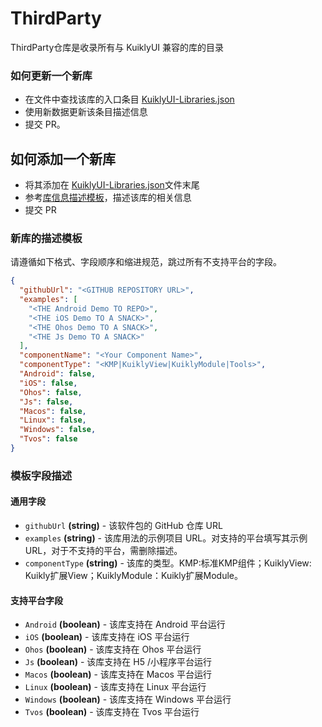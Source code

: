 # ThirdParty
ThirdParty仓库是收录所有与 KuiklyUI 兼容的库的目录

### 如何更新一个新库
- 在文件中查找该库的入口条目 [KuiklyUI-Libraries.json](https://github.com/Tencent-TDS/ThirdParty/blob/main/KuiklyUI-Libraries.json)
- 使用新数据更新该条目描述信息
- 提交 PR。

## 如何添加一个新库
- 将其添加在 [KuiklyUI-Libraries.json](https://github.com/Tencent-TDS/ThirdParty/blob/main/KuiklyUI-Libraries.json)文件末尾
- 参考[库信息描述模板](#新库的描述模板)，描述该库的相关信息
- 提交 PR

### 新库的描述模板
请遵循如下格式、字段顺序和缩进规范，跳过所有不支持平台的字段。
```json
{
  "githubUrl": "<GITHUB REPOSITORY URL>", 
  "examples": [
    "<THE Android Demo TO REPO>", 
    "<THE iOS Demo TO A SNACK>", 
    "<THE Ohos Demo TO A SNACK>", 
    "<THE Js Demo TO A SNACK>"
  ], 
  "componentName": "<Your Component Name>", 
  "componentType": "<KMP|KuiklyView|KuiklyModule|Tools>", 
  "Android": false, 
  "iOS": false, 
  "Ohos": false, 
  "Js": false, 
  "Macos": false, 
  "Linux": false, 
  "Windows": false, 
  "Tvos": false
}
```

### 模板字段描述
#### 通用字段
- `githubUrl`
  **(string)** - 该软件包的 GitHub 仓库 URL
- `examples`
  **(string)** - 该库用法的示例项目 URL。对支持的平台填写其示例URL，对于不支持的平台，需删除描述。
- `componentType`
  **(string)** - 该库的类型。KMP:标准KMP组件；KuiklyView: Kuikly扩展View；KuiklyModule：Kuikly扩展Module。

#### 支持平台字段
- `Android`
  **(boolean)** - 该库支持在 Android 平台运行
- `iOS`
  **(boolean)** - 该库支持在 iOS 平台运行
- `Ohos`
  **(boolean)** - 该库支持在 Ohos 平台运行
- `Js`
  **(boolean)** - 该库支持在 H5 /小程序平台运行
- `Macos`
  **(boolean)** - 该库支持在 Macos 平台运行
- `Linux`
  **(boolean)** - 该库支持在 Linux 平台运行
- `Windows`
  **(boolean)** - 该库支持在 Windows 平台运行
- `Tvos`
  **(boolean)** - 该库支持在 Tvos 平台运行






